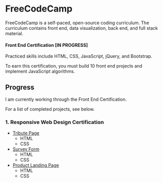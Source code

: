 # FreeCodeCamp

FreeCodeCamp is a self-paced, open-source coding curriculum. The curriculum contains front end, data visualization, back end, and full stack material.

#### Front End Certification [IN PROGRESS]

Practiced skills include HTML, CSS, JavaScript, jQuery, and Bootstrap.

To earn this certification, you must build 10 front end projects and implement JavaScript algorithms.

## Progress

I am currently working through the Front End Certification.

For a list of completed projects, see below.

### 1. Responsive Web Design Certification

-   [Tribute Page](https://codepen.io/bhattrohit3439/pen/XWjWOaK)
    -   HTML
    -   CSS
-   [Survey Form](https://codepen.io/bhattrohit3439/pen/jOMOdvE)
    -   HTML
    -   CSS
-   [Product Landing Page](https://codepen.io/bhattrohit3439/pen/ExgxrGX)
    -   HTML
    -   CSS
